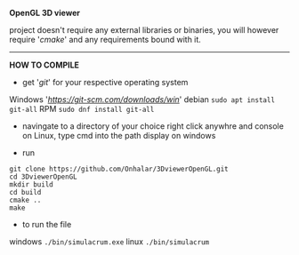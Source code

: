 **OpenGL 3D viewer**

project doesn't require any external libraries or binaries, you will however require '*cmake*' and any requirements bound with it.

___

**HOW TO COMPILE**

 * get '*git*' for your respective operating system

Windows '*https://git-scm.com/downloads/win*'
debian ```sudo apt install git-all```
RPM ```sudo dnf install git-all```

 * navingate to a directory of your choice right click anywhre and console on Linux, type cmd into the path display on windows

 * run 
```
git clone https://github.com/Onhalar/3DviewerOpenGL.git
cd 3DviewerOpenGL
mkdir build
cd build
cmake ..
make
```

* to run the file

windows ```./bin/simulacrum.exe```
linux   ```./bin/simulacrum```

